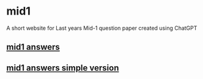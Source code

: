 # mid1
A short website for Last years Mid-1 question paper created using ChatGPT  

## [mid1 answers](ppsuc-mid1-answers.md)

## [mid1 answers simple version](ppsuc-mid1-answers-simple-version.md)